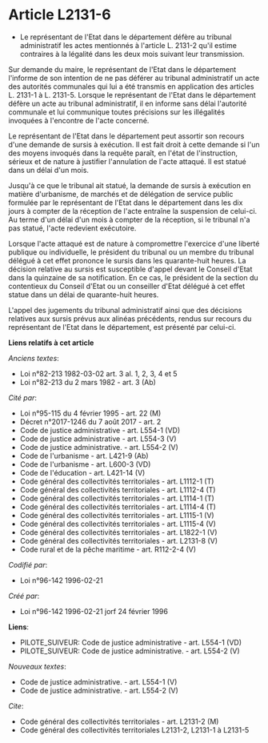 # Article L2131-6

- Le représentant de l'Etat dans le département défère au tribunal administratif les actes mentionnés à l'article L. 2131-2
qu'il estime contraires à la légalité dans les deux mois suivant leur transmission.

Sur demande du maire, le représentant de l'Etat dans le département l'informe de son intention de ne pas déférer au tribunal
administratif un acte des autorités communales qui lui a été transmis en application des articles L. 2131-1 à L. 2131-5.
Lorsque le représentant de l'Etat dans le département défère un acte au tribunal administratif, il en informe sans délai
l'autorité communale et lui communique toutes précisions sur les illégalités invoquées à l'encontre de l'acte concerné.

Le représentant de l'Etat dans le département peut assortir son recours d'une demande de sursis à exécution. Il est fait
droit à cette demande si l'un des moyens invoqués dans la requête paraît, en l'état de l'instruction, sérieux et de nature à
justifier l'annulation de l'acte attaqué. Il est statué dans un délai d'un mois.

Jusqu'à ce que le tribunal ait statué, la demande de sursis à exécution en matière d'urbanisme, de marchés et de délégation
de service public formulée par le représentant de l'Etat dans le département dans les dix jours à compter de la réception de
l'acte entraîne la suspension de celui-ci. Au terme d'un délai d'un mois à compter de la réception, si le tribunal n'a pas
statué, l'acte redevient exécutoire.

Lorsque l'acte attaqué est de nature à compromettre l'exercice d'une liberté publique ou individuelle, le président du
tribunal ou un membre du tribunal délégué à cet effet prononce le sursis dans les quarante-huit heures. La décision relative
au sursis est susceptible d'appel devant le Conseil d'Etat dans la quinzaine de sa notification. En ce cas, le président de
la section du contentieux du Conseil d'Etat ou un conseiller d'Etat délégué à cet effet statue dans un délai de quarante-huit
heures.

L'appel des jugements du tribunal administratif ainsi que des décisions relatives aux sursis prévus aux alinéas précédents,
rendus sur recours du représentant de l'Etat dans le département, est présenté par celui-ci.

**Liens relatifs à cet article**

_Anciens textes_:

  - Loi n°82-213 1982-03-02 art. 3 al. 1, 2, 3, 4 et 5
  - Loi n°82-213 du 2 mars 1982 - art. 3 (Ab)

_Cité par_:

  - Loi n°95-115 du 4 février 1995 - art. 22 (M)
  - Décret n°2017-1246 du 7 août 2017 - art. 2
  - Code de justice administrative - art. L554-1 (VD)
  - Code de justice administrative - art. L554-3 (V)
  - Code de justice administrative. - art. L554-2 (V)
  - Code de l'urbanisme - art. L421-9 (Ab)
  - Code de l'urbanisme - art. L600-3 (VD)
  - Code de l'éducation - art. L421-14 (V)
  - Code général des collectivités territoriales - art. L1112-1 (T)
  - Code général des collectivités territoriales - art. L1112-4 (T)
  - Code général des collectivités territoriales - art. L1114-1 (T)
  - Code général des collectivités territoriales - art. L1114-4 (T)
  - Code général des collectivités territoriales - art. L1115-1 (V)
  - Code général des collectivités territoriales - art. L1115-4 (V)
  - Code général des collectivités territoriales - art. L1822-1 (V)
  - Code général des collectivités territoriales - art. L2131-8 (V)
  - Code rural et de la pêche maritime - art. R112-2-4 (V)

_Codifié par_:

  - Loi n°96-142 1996-02-21

_Créé par_:

  - Loi n°96-142 1996-02-21 jorf 24 février 1996

**Liens**:

  - PILOTE_SUIVEUR: Code de justice administrative - art. L554-1 (VD)
  - PILOTE_SUIVEUR: Code de justice administrative. - art. L554-2 (V)

_Nouveaux textes_:

  - Code de justice administrative. - art. L554-1 (V)
  - Code de justice administrative. - art. L554-2 (V)

_Cite_:

  - Code général des collectivités territoriales - art. L2131-2 (M)
  - Code général des collectivités territoriales L2131-2, L2131-1 à L2131-5
